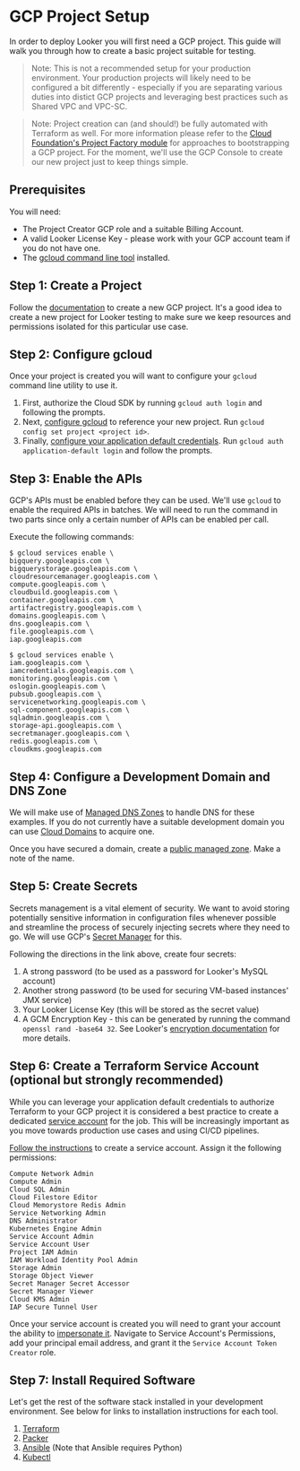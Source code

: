 # GCP Project Setup

In order to deploy Looker you will first need a GCP project. This guide will walk you through how to create a basic project suitable for testing.

> Note: This is not a recommended setup for your production environment. Your production projects will likely need to be configured a bit differently - especially if you are separating various duties into distict GCP projects and leveraging best practices such as Shared VPC and VPC-SC.

> Note: Project creation can (and should!) be fully automated with Terraform as well. For more information please refer to the [Cloud Foundation's Project Factory module](https://registry.terraform.io/modules/terraform-google-modules/project-factory/google/latest) for approaches to bootstrapping a GCP project. For the moment, we'll use the GCP Console to create our new project just to keep things simple.

## Prerequisites

You will need:
- The Project Creator GCP role and a suitable Billing Account.
- A valid Looker License Key - please work with your GCP account team if you do not have one.
- The [gcloud command line tool](https://cloud.google.com/sdk/docs/install) installed.

## Step 1: Create a Project

Follow the [documentation](https://cloud.google.com/resource-manager/docs/creating-managing-projects#console) to create a new GCP project.
It's a good idea to create a new project for Looker testing to make sure we keep resources and permissions isolated for this particular use case.

## Step 2: Configure gcloud

Once your project is created you will want to configure your `gcloud` command line utility to use it.

1. First, authorize the Cloud SDK by running `gcloud auth login` and following the prompts.
2. Next, [configure gcloud](https://cloud.google.com/sdk/gcloud/reference/config/set) to reference your new project.
   Run `gcloud config set project <project id>`.
3. Finally, [configure your application default credentials](https://cloud.google.com/sdk/gcloud/reference/auth/application-default/login).
   Run `gcloud auth application-default login` and follow the prompts.

## Step 3: Enable the APIs

GCP's APIs must be enabled before they can be used. We'll use `gcloud` to enable the required APIs in batches. We will need to run the command in two parts since only a certain number of APIs can be enabled per call.

Execute the following commands:

```
$ gcloud services enable \
bigquery.googleapis.com \
bigquerystorage.googleapis.com \
cloudresourcemanager.googleapis.com \
compute.googleapis.com \
cloudbuild.googleapis.com \
container.googleapis.com \
artifactregistry.googleapis.com \
domains.googleapis.com \
dns.googleapis.com \
file.googleapis.com \
iap.googleapis.com
```

```
$ gcloud services enable \
iam.googleapis.com \
iamcredentials.googleapis.com \
monitoring.googleapis.com \
oslogin.googleapis.com \
pubsub.googleapis.com \
servicenetworking.googleapis.com \
sql-component.googleapis.com \
sqladmin.googleapis.com \
storage-api.googleapis.com \
secretmanager.googleapis.com \
redis.googleapis.com \
cloudkms.googleapis.com
```

## Step 4: Configure a Development Domain and DNS Zone

We will make use of [Managed DNS Zones](https://cloud.google.com/dns/docs/zones) to handle DNS for these examples. If you do not currently have a suitable development domain you can use [Cloud Domains](https://cloud.google.com/domains/docs/overview) to acquire one.

Once you have secured a domain, create a [public managed zone](https://cloud.google.com/dns/docs/zones#create-pub-zone).
Make a note of the name.

## Step 5: Create Secrets

Secrets management is a vital element of security. We want to avoid storing potentially sensitive information in configuration files whenever possible and streamline the process of securely injecting secrets where they need to go. We will use GCP's [Secret Manager](https://cloud.google.com/secret-manager/docs/creating-and-accessing-secrets) for this.

Following the directions in the link above, create four secrets:

1. A strong password (to be used as a password for Looker's MySQL account)
2. Another strong password (to be used for securing VM-based instances' JMX service)
3. Your Looker License Key (this will be stored as the secret value)
4. A GCM Encryption Key - this can be generated by running the command `openssl rand -base64 32`. See Looker's [encryption documentation](https://docs.looker.com/setup-and-management/on-prem-mgmt/migrating-encryption#generating_a_cmk) for more details.

## Step 6: Create a Terraform Service Account (optional but strongly recommended)

While you can leverage your application default credentials to authorize Terraform to your GCP project it is considered a best practice to create a dedicated [service account](https://cloud.google.com/iam/docs/service-accounts) for the job. This will be increasingly important as you move towards production use cases and using CI/CD pipelines.

[Follow the instructions](https://cloud.google.com/iam/docs/creating-managing-service-accounts#creating) to create a service account. Assign it the following permissions:

```
Compute Network Admin
Compute Admin
Cloud SQL Admin
Cloud Filestore Editor
Cloud Memorystore Redis Admin
Service Networking Admin
DNS Administrator
Kubernetes Engine Admin
Service Account Admin
Service Account User
Project IAM Admin
IAM Workload Identity Pool Admin
Storage Admin
Storage Object Viewer
Secret Manager Secret Accessor
Secret Manager Viewer
Cloud KMS Admin
IAP Secure Tunnel User
```

Once your service account is created you will need to grant your account the ability to [impersonate it](https://cloud.google.com/iam/docs/impersonating-service-accounts#impersonate-sa-level). Navigate to Service Account's Permissions, add your principal email address, and grant it the `Service Account Token Creator` role.

## Step 7: Install Required Software

Let's get the rest of the software stack installed in your development environment. See below for links to installation instructions for each tool.

1. [Terraform](https://learn.hashicorp.com/tutorials/terraform/install-cli)
2. [Packer](https://learn.hashicorp.com/tutorials/packer/get-started-install-cli)
3. [Ansible](https://docs.ansible.com/ansible/latest/installation_guide/index.html) (Note that Ansible requires Python)
4. [Kubectl](https://kubernetes.io/docs/tasks/tools/)
